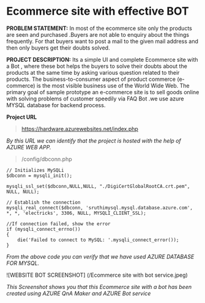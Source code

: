 # Ecommerce site with effective BOT

**PROBLEM STATEMENT:**  In most of the ecommerce site only the products are seen and purchased .Buyers are not able to enquiry about the things frequently. For that buyers want to post a mail to the given mail address and then only buyers get their doubts solved.

**PROJECT DESCRIPTION:**  Its a simple UI and complete  Ecommerce site with a Bot , where these bot helps the buyers to solve their doubts about the products at the same time by asking various question related to their products. The business-to-consumer aspect of product commerce (e-commerce) is the most visible business use of the World Wide Web. The primary goal of sample prototype an e-commerce site is to sell goods online with solving problems of customer speedily via FAQ Bot .we use azure MYSQL database for backend process.

**Project  URL**

>https://hardware.azurewebsites.net/index.php

*By this URL we can identify that the project is hosted with the help of AZURE WEB APP.*

>/config/dbconn.php
~~~
// Initializes MySQLi
$dbconn = mysqli_init();

mysqli_ssl_set($dbconn,NULL,NULL, "./DigiCertGlobalRootCA.crt.pem", NULL, NULL);

// Establish the connection
mysqli_real_connect($dbconn, 'sruthimysql.mysql.database.azure.com', *, *, 'electricks', 3306, NULL, MYSQLI_CLIENT_SSL);

//If connection failed, show the error
if (mysqli_connect_errno())
{
    die('Failed to connect to MySQL: '.mysqli_connect_error());
}
~~~
*From the above code you can verify that we have used AZURE DATABASE FOR MYSQL.*

![WEBSITE BOT SCREENSHOT] (/Ecommerce site with bot service.jpeg)

*This Screenshot shows you that this Ecommerce site with a bot has been created using AZURE QnA Maker and AZURE Bot service*
